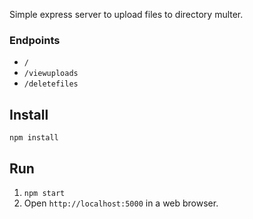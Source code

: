 
Simple express server to upload files to directory multer. 

### Endpoints

+ `/`
+ `/viewuploads`
+ `/deletefiles`

## Install

`npm install`

## Run

1. `npm start`
2. Open `http://localhost:5000` in a web browser.
